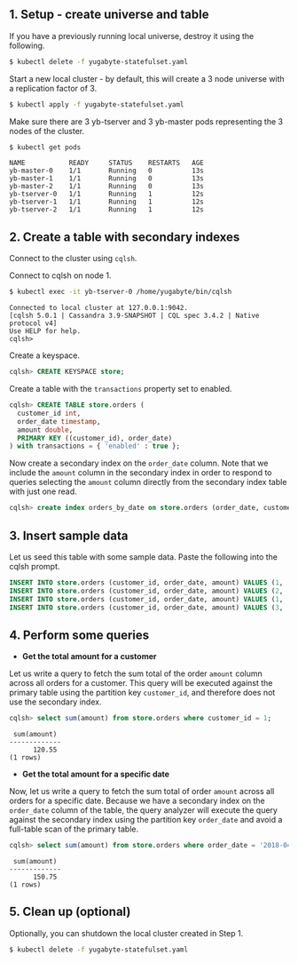 ## 1. Setup - create universe and table

If you have a previously running local universe, destroy it using the following.

```sh
$ kubectl delete -f yugabyte-statefulset.yaml
```

Start a new local cluster - by default, this will create a 3 node universe with a replication factor of 3.

```sh
$ kubectl apply -f yugabyte-statefulset.yaml
```

Make sure there are 3 yb-tserver and 3 yb-master pods representing the 3 nodes of the cluster.

```sh
$ kubectl get pods
```

```
NAME           READY     STATUS    RESTARTS   AGE
yb-master-0    1/1       Running   0          13s
yb-master-1    1/1       Running   0          13s
yb-master-2    1/1       Running   0          13s
yb-tserver-0   1/1       Running   1          12s
yb-tserver-1   1/1       Running   1          12s
yb-tserver-2   1/1       Running   1          12s
```

## 2. Create a table with secondary indexes

Connect to the cluster using `cqlsh`.

Connect to cqlsh on node 1.

```sh
$ kubectl exec -it yb-tserver-0 /home/yugabyte/bin/cqlsh
```

```
Connected to local cluster at 127.0.0.1:9042.
[cqlsh 5.0.1 | Cassandra 3.9-SNAPSHOT | CQL spec 3.4.2 | Native protocol v4]
Use HELP for help.
cqlsh>
```

Create a keyspace.

```sql
cqlsh> CREATE KEYSPACE store;
```

Create a table with the `transactions` property set to enabled.

```sql
cqlsh> CREATE TABLE store.orders (
  customer_id int,
  order_date timestamp,
  amount double,
  PRIMARY KEY ((customer_id), order_date)
) with transactions = { 'enabled' : true };
```

Now create a secondary index on the `order_date` column. Note that we include the `amount` column in the secondary index in order to respond to queries selecting the `amount` column directly from the secondary index table with just one read.

```sql
cqlsh> create index orders_by_date on store.orders (order_date, customer_id) include (amount);
```


## 3. Insert sample data

Let us seed this table with some sample data. Paste the following into the cqlsh prompt.

```sql
INSERT INTO store.orders (customer_id, order_date, amount) VALUES (1, '2018-04-02', 100.30);
INSERT INTO store.orders (customer_id, order_date, amount) VALUES (2, '2018-04-02', 50.45);
INSERT INTO store.orders (customer_id, order_date, amount) VALUES (1, '2018-04-06', 20.25);
INSERT INTO store.orders (customer_id, order_date, amount) VALUES (3, '2018-04-06', 200.80);
```


## 4. Perform some queries

- **Get the total amount for a customer**

Let us write a query to fetch the sum total of the order `amount` column across all orders for a customer. This query will be executed against the primary table using the partition key `customer_id`, and therefore does not use the secondary index.

```sql
cqlsh> select sum(amount) from store.orders where customer_id = 1;
```

```
 sum(amount)
-------------
      120.55
(1 rows)
```

- **Get the total amount for a specific date**

Now, let us write a query to fetch the sum total of order `amount` across all orders for a specific date. Because we have a secondary index on the `order_date` column of the table, the query analyzer will execute the query against the secondary index using the partition key `order_date` and avoid a full-table scan of the primary table.

```sql
cqlsh> select sum(amount) from store.orders where order_date = '2018-04-02';
```

```
 sum(amount)
-------------
      150.75
(1 rows)
```

## 5. Clean up (optional)

Optionally, you can shutdown the local cluster created in Step 1.

```sh
$ kubectl delete -f yugabyte-statefulset.yaml
```
